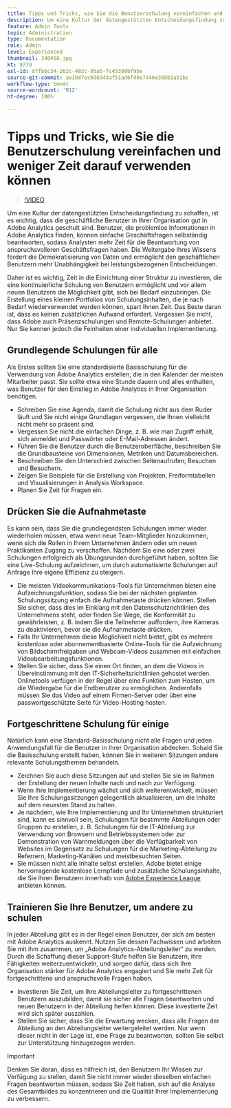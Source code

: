```yaml
---
title: Tipps und Tricks, wie Sie die Benutzerschulung vereinfachen und weniger Zeit darauf verwenden können
description: Um eine Kultur der datengestützten Entscheidungsfindung zu schaffen, ist es wichtig, dass die geschäftliche Benutzer in Ihrer Organisation gut in Adobe Analytics geschult sind. Benutzer, die problemlos Informationen in Adobe Analytics finden, können einfache Geschäftsfragen selbständig beantworten, sodass Analysten mehr Zeit für die Beantwortung von anspruchsvolleren Geschäftsfragen haben. Die Weitergabe Ihres Wissens fördert die Demokratisierung von Daten und ermöglicht den geschäftlichen Benutzern mehr Unabhängigkeit bei leistungsbezogenen Entscheidungen.
feature: Admin Tools
topic: Administration
type: Documentation
role: Admin
level: Experienced
thumbnail: 340458.jpg
kt: 9779
exl-id: d7fb6c34-262c-482c-95ab-fc45399bf9be
source-git-commit: ae1b87ec6d8d43af51ad6f40e7446e350b2ab1bc
workflow-type: tm+mt
source-wordcount: '912'
ht-degree: 100%

---
```


# Tipps und Tricks, wie Sie die Benutzerschulung vereinfachen und weniger Zeit darauf verwenden können

>[!VIDEO](https://video.tv.adobe.com/v/340458/?quality=12&learn=on)

Um eine Kultur der datengestützten Entscheidungsfindung zu schaffen, ist es wichtig, dass die geschäftliche Benutzer in Ihrer Organisation gut in Adobe Analytics geschult sind. Benutzer, die problemlos Informationen in Adobe Analytics finden, können einfache Geschäftsfragen selbständig beantworten, sodass Analysten mehr Zeit für die Beantwortung von anspruchsvolleren Geschäftsfragen haben. Die Weitergabe Ihres Wissens fördert die Demokratisierung von Daten und ermöglicht den geschäftlichen Benutzern mehr Unabhängigkeit bei leistungsbezogenen Entscheidungen.

Daher ist es wichtig, Zeit in die Einrichtung einer Struktur zu investieren, die eine kontinuierliche Schulung von Benutzern ermöglicht und vor allem neuen Benutzern die Möglichkeit gibt, sich bei Bedarf einzubringen. Die Erstellung eines kleinen Portfolios von Schulungsinhalten, die je nach Bedarf wiederverwendet werden können, spart Ihnen Zeit. Das Beste daran ist, dass es keinen zusätzlichen Aufwand erfordert. Vergessen Sie nicht, dass Adobe auch Präsenzschulungen und Remote-Schulungen anbietet. Nur Sie kennen jedoch die Feinheiten einer individuellen Implementierung.


## Grundlegende Schulungen für alle

Als Erstes sollten Sie eine standardisierte Basisschulung für die Verwendung von Adobe Analytics erstellen, die in den Kalender der meisten Mitarbeiter passt. Sie sollte etwa eine Stunde dauern und alles enthalten, was Benutzer für den Einstieg in Adobe Analytics in Ihrer Organisation benötigen.

* Schreiben Sie eine Agenda, damit die Schulung nicht aus dem Ruder läuft und Sie nicht einige Grundlagen vergessen, die Ihnen vielleicht nicht mehr so präsent sind.
* Vergessen Sie nicht die einfachen Dinge, z. B. wie man Zugriff erhält, sich anmeldet und Passwörter oder E-Mail-Adressen ändert.
* Führen Sie die Benutzer durch die Benutzeroberfläche, beschreiben Sie die Grundbausteine von Dimensionen, Metriken und Datumsbereichen.
* Beschreiben Sie den Unterschied zwischen Seitenaufrufen, Besuchen und Besuchern.
* Zeigen Sie Beispiele für die Erstellung von Projekten, Freiformtabellen und Visualisierungen in Analysis Workspace.
* Planen Sie Zeit für Fragen ein.

## Drücken Sie die Aufnahmetaste

Es kann sein, dass Sie die grundlegendsten Schulungen immer wieder wiederholen müssen, etwa wenn neue Team-Mitglieder hinzukommen, wenn sich die Rollen in Ihrem Unternehmen ändern oder um neuen Praktikanten Zugang zu verschaffen. Nachdem Sie eine oder zwei Schulungen erfolgreich als Übungsrunden durchgeführt haben, sollten Sie eine Live-Schulung aufzeichnen, um durch automatisierte Schulungen auf Anfrage Ihre eigene Effizienz zu steigern.

* Die meisten Videokommunikations-Tools für Unternehmen bieten eine Aufzeichnungsfunktion, sodass Sie bei der nächsten geplanten Schulungssitzung einfach die Aufnahmetaste drücken können. Stellen Sie sicher, dass dies im Einklang mit den Datenschutzrichtlinien des Unternehmens steht, oder finden Sie Wege, die Konformität zu gewährleisten, z. B. indem Sie die Teilnehmer auffordern, ihre Kameras zu deaktivieren, bevor sie die Aufnahmetaste drücken.
* Falls Ihr Unternehmen diese Möglichkeit nicht bietet, gibt es mehrere kostenlose oder abonnementbasierte Online-Tools für die Aufzeichnung von Bildschirmfreigaben und Webcam-Videos zusammen mit einfachen Videobearbeitungsfunktionen.
* Stellen Sie sicher, dass Sie einen Ort finden, an dem die Videos in Übereinstimmung mit den IT-Sicherheitsrichtlinien gehostet werden. Onlinetools verfügen in der Regel über eine Funktion zum Hosten, um die Wiedergabe für die Endbenutzer zu ermöglichen. Andernfalls müssen Sie das Video auf einem Firmen-Server oder über eine passwortgeschützte Seite für Video-Hosting hosten.

## Fortgeschrittene Schulung für einige

Natürlich kann eine Standard-Basisschulung nicht alle Fragen und jeden Anwendungsfall für die Benutzer in Ihrer Organisation abdecken. Sobald Sie die Basisschulung erstellt haben, können Sie in weiteren Sitzungen andere relevante Schulungsthemen behandeln.

* Zeichnen Sie auch diese Sitzungen auf und stellen Sie sie im Rahmen der Erstellung der neuen Inhalte nach und nach zur Verfügung.
* Wenn Ihre Implementierung wächst und sich weiterentwickelt, müssen Sie Ihre Schulungssitzungen gelegentlich aktualisieren, um die Inhalte auf dem neuesten Stand zu halten.
* Je nachdem, wie Ihre Implementierung und Ihr Unternehmen strukturiert sind, kann es sinnvoll sein, Schulungen für bestimmte Abteilungen oder Gruppen zu erstellen, z. B. Schulungen für die IT-Abteilung zur Verwendung von Browsern und Betriebssystemen oder zur Demonstration von Warnmeldungen über die Verfügbarkeit von Websites im Gegensatz zu Schulungen für die Marketing-Abteilung zu Referrern, Marketing-Kanälen und meistbesuchten Seiten.
* Sie müssen nicht alle Inhalte selbst erstellen. Adobe bietet einige hervorragende kostenlose Lernpfade und zusätzliche Schulungsinhalte, die Sie Ihren Benutzern innerhalb von [Adobe Experience League](https://experienceleague.adobe.com/docs/analytics.html?lang=de) anbieten können.



## Trainieren Sie Ihre Benutzer, um andere zu schulen

In jeder Abteilung gibt es in der Regel einen Benutzer, der sich am besten mit Adobe Analytics auskennt. Nutzen Sie dessen Fachwissen und arbeiten Sie mit ihm zusammen, um „Adobe Analytics-Abteilungsleiter“ zu werden. Durch die Schaffung dieser Support-Stufe helfen Sie Benutzern, ihre Fähigkeiten weiterzuentwickeln, und sorgen dafür, dass sich Ihre Organisation stärker für Adobe Analytics engagiert und Sie mehr Zeit für fortgeschrittene und anspruchsvolle Fragen haben.

* Investieren Sie Zeit, um Ihre Abteilungsleiter zu fortgeschrittenen Benutzern auszubilden, damit sie sicher alle Fragen beantworten und neuen Benutzern in der Abteilung helfen können. Diese investierte Zeit wird sich später auszahlen.
* Stellen Sie sicher, dass Sie die Erwartung wecken, dass alle Fragen der Abteilung an den Abteilungsleiter weitergeleitet werden. Nur wenn dieser nicht in der Lage ist, eine Frage zu beantworten, sollten Sie selbst zur Unterstützung hinzugezogen werden.

>[!IMPORTANT]
>
>Denken Sie daran, dass es hilfreich ist, den Benutzern Ihr Wissen zur Verfügung zu stellen, damit Sie nicht immer wieder dieselben einfachen Fragen beantworten müssen, sodass Sie Zeit haben, sich auf die Analyse des Gesamtbildes zu konzentrieren und die Qualität Ihrer Implementierung zu verbessern.
